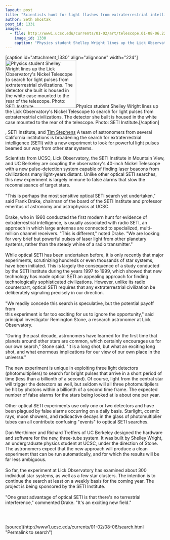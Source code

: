 ```yaml
---
layout: post
title: "Scientists hunt for light flashes from extraterrestrial intelligence"
author: Seth Shostak
post_id: 1331
images:
  - file: http://www1.ucsc.edu/currents/01-02/art/telescope.01-08-06.224.jpg
    image_id: 1330
    caption: "Physics student Shelley Wright lines up the Lick Observatory's Nickel Telescope to search for light pulses from extraterrestrial civilizations. The detector she built is housed in the white case mounted to the rear of the telescope. Photo: SETI Institute."
---
```


[caption id="attachment_1330" align="alignnone" width="224"]<a href="http://localhost/mysite/wp-content/uploads/2001/08/telescope.01-08-06.224.jpg"><img class="size-full wp-image-1330" src="http://localhost/mysite/wp-content/uploads/2001/08/telescope.01-08-06.224.jpg" alt="Physics student Shelley Wright lines up the Lick Observatory's Nickel Telescope to search for light pulses from extraterrestrial civilizations. The detector she built is housed in the white case mounted to the rear of the telescope. Photo: SETI Institute." width="224" height="151" /></a>Physics student Shelley Wright lines up the Lick Observatory's Nickel Telescope to search for light pulses from extraterrestrial civilizations. The detector she built is housed in the white case mounted to the rear of the telescope. Photo: SETI Institute.[/caption]
<p>
  , SETI Institute, and <a href="mailto:stephens@cats.ucsc.edu">Tim Stephens</a> A team of astronomers from several California institutions is broadening the search for extraterrestrial intelligence (SETI) with a new experiment to look for powerful light pulses beamed our way from other star systems.
</p>Scientists from UCSC, Lick Observatory, the SETI Institute in Mountain View, and UC Berkeley are coupling the observatory's 40-inch Nickel Telescope with a new pulse-detection system capable of finding laser beacons from civilizations many light-years distant. Unlike other optical SETI searches, this new experiment is largely immune to false alarms that slow the reconnaissance of target stars.<br>
<br>
"This is perhaps the most sensitive optical SETI search yet undertaken," said Frank Drake, chairman of the board of the SETI Institute and professor emeritus of astronomy and astrophysics at UCSC.<br>
<br>
Drake, who in 1960 conducted the first modern hunt for evidence of extraterrestrial intelligence, is usually associated with radio SETI, an approach in which large antennas are connected to specialized, multi-million channel receivers. "This is different," noted Drake. "We are looking for very brief but powerful pulses of laser light from other planetary systems, rather than the steady whine of a radio transmitter."<br>
<br>
While optical SETI has been undertaken before, it is only recently that major experiments, scrutinizing hundreds or even thousands of star systems, have been initiated. This is largely the consequence of a study conducted by the SETI Institute during the years 1997 to 1999, which showed that new technology has made optical SETI an appealing approach for finding technologically sophisticated civilizations. However, unlike its radio counterpart, optical SETI requires that any extraterrestrial civilization be deliberately signaling precisely in our direction.<br>
<br>
"We readily concede this search is speculative, but the potential payoff from<br>
this experiment is far too exciting for us to ignore the opportunity," said principal investigator Remington Stone, a research astronomer at Lick Observatory.<br>
<br>
"During the past decade, astronomers have learned for the first time that planets around other stars are common, which certainly encourages us for our own search," Stone said. "It is a long shot, but what an exciting long shot, and what enormous implications for our view of our own place in the universe."<br>
<br>
The new experiment is unique in exploiting three light detectors (photomultipliers) to search for bright pulses that arrive in a short period of time (less than a billionth of a second). Of course, light from the central star will trigger the detectors as well, but seldom will all three photomultipliers be hit by photons within a billionth of a second time frame. The expected number of false alarms for the stars being looked at is about one per year.<br>
<br>
Other optical SETI experiments use only one or two detectors and have been plagued by false alarms occurring on a daily basis. Starlight, cosmic rays, muon showers, and radioactive decays in the glass of photomultiplier tubes can all contribute confusing "events" to optical SETI searches.<br>
<br>
Dan Werthimer and Richard Treffers of UC Berkeley designed the hardware and software for the new, three-tube system. It was built by Shelley Wright, an undergraduate physics student at UCSC, under the direction of Stone. The astronomers expect that the new approach will produce a clean experiment that can be run automatically, and for which the results will be far less ambiguous.<br>
<br>
So far, the experiment at Lick Observatory has examined about 300 individual star systems, as well as a few star clusters. The intention is to continue the search at least on a weekly basis for the coming year. The project is being sponsored by the SETI Institute.<br>
<br>
"One great advantage of optical SETI is that there's no terrestrial interference," commented Drake. "It's an exciting new field."
<p>
  <br>

</p>
<p>
  <img align="bottom" alt=" " border="0" height="1" src="../../images/trans.gif" width="385">
</p>
[source](http://www1.ucsc.edu/currents/01-02/08-06/search.html "Permalink to search")

